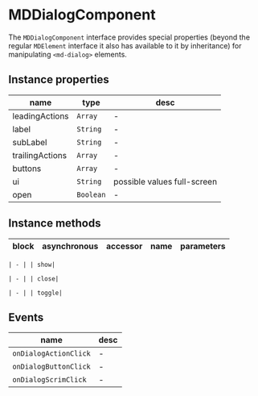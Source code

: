# MDDialogComponent
The `MDDialogComponent` interface provides special properties (beyond the regular `MDElement` interface it also has available to it by inheritance) for manipulating `<md-dialog>` elements.

## Instance properties

name|type|desc
---|---|---
leadingActions|`Array`|-
label|`String`|-
subLabel|`String`|-
trailingActions|`Array`|-
buttons|`Array`|-
ui|`String`|possible values full-screen
open|`Boolean`|-

## Instance methods

block| asynchronous | accessor| name| parameters
---| --- | ---| ---| ---

    | - | | show| 

    | - | | close| 

    | - | | toggle| 

## Events

name|desc
---|---
`onDialogActionClick`|-
`onDialogButtonClick`|-
`onDialogScrimClick`|-
